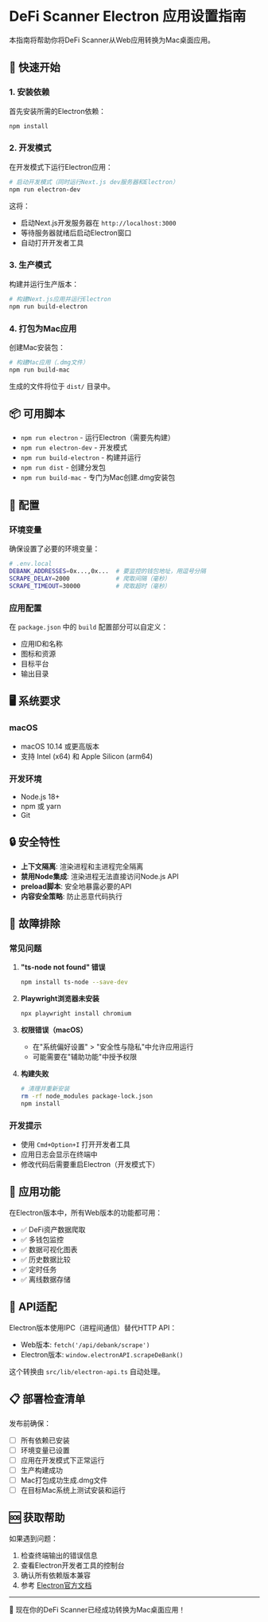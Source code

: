 # DeFi Scanner Electron 应用设置指南

本指南将帮助你将DeFi Scanner从Web应用转换为Mac桌面应用。

## 🚀 快速开始

### 1. 安装依赖

首先安装所需的Electron依赖：

```bash
npm install
```

### 2. 开发模式

在开发模式下运行Electron应用：

```bash
# 启动开发模式（同时运行Next.js dev服务器和Electron）
npm run electron-dev
```

这将：
- 启动Next.js开发服务器在 `http://localhost:3000`
- 等待服务器就绪后启动Electron窗口
- 自动打开开发者工具

### 3. 生产模式

构建并运行生产版本：

```bash
# 构建Next.js应用并运行Electron
npm run build-electron
```

### 4. 打包为Mac应用

创建Mac安装包：

```bash
# 构建Mac应用（.dmg文件）
npm run build-mac
```

生成的文件将位于 `dist/` 目录中。

## 📦 可用脚本

- `npm run electron` - 运行Electron（需要先构建）
- `npm run electron-dev` - 开发模式
- `npm run build-electron` - 构建并运行
- `npm run dist` - 创建分发包
- `npm run build-mac` - 专门为Mac创建.dmg安装包

## 🔧 配置

### 环境变量

确保设置了必要的环境变量：

```bash
# .env.local
DEBANK_ADDRESSES=0x...,0x...  # 要监控的钱包地址，用逗号分隔
SCRAPE_DELAY=2000             # 爬取间隔（毫秒）
SCRAPE_TIMEOUT=30000          # 爬取超时（毫秒）
```

### 应用配置

在 `package.json` 中的 `build` 配置部分可以自定义：

- 应用ID和名称
- 图标和资源
- 目标平台
- 输出目录

## 🖥️ 系统要求

### macOS
- macOS 10.14 或更高版本
- 支持 Intel (x64) 和 Apple Silicon (arm64)

### 开发环境
- Node.js 18+ 
- npm 或 yarn
- Git

## 🔒 安全特性

- **上下文隔离**: 渲染进程和主进程完全隔离
- **禁用Node集成**: 渲染进程无法直接访问Node.js API
- **preload脚本**: 安全地暴露必要的API
- **内容安全策略**: 防止恶意代码执行

## 🚨 故障排除

### 常见问题

1. **"ts-node not found" 错误**
   ```bash
   npm install ts-node --save-dev
   ```

2. **Playwright浏览器未安装**
   ```bash
   npx playwright install chromium
   ```

3. **权限错误（macOS）**
   - 在"系统偏好设置" > "安全性与隐私"中允许应用运行
   - 可能需要在"辅助功能"中授予权限

4. **构建失败**
   ```bash
   # 清理并重新安装
   rm -rf node_modules package-lock.json
   npm install
   ```

### 开发提示

- 使用 `Cmd+Option+I` 打开开发者工具
- 应用日志会显示在终端中
- 修改代码后需要重启Electron（开发模式下）

## 📱 应用功能

在Electron版本中，所有Web版本的功能都可用：

- ✅ DeFi资产数据爬取
- ✅ 多钱包监控
- ✅ 数据可视化图表
- ✅ 历史数据比较
- ✅ 定时任务
- ✅ 离线数据存储

## 🔄 API适配

Electron版本使用IPC（进程间通信）替代HTTP API：

- Web版本: `fetch('/api/debank/scrape')`
- Electron版本: `window.electronAPI.scrapeDeBank()`

这个转换由 `src/lib/electron-api.ts` 自动处理。

## 📋 部署检查清单

发布前确保：

- [ ] 所有依赖已安装
- [ ] 环境变量已设置
- [ ] 应用在开发模式下正常运行
- [ ] 生产构建成功
- [ ] Mac打包成功生成.dmg文件
- [ ] 在目标Mac系统上测试安装和运行

## 🆘 获取帮助

如果遇到问题：

1. 检查终端输出的错误信息
2. 查看Electron开发者工具的控制台
3. 确认所有依赖版本兼容
4. 参考 [Electron官方文档](https://www.electronjs.org/docs/latest/)

---

🎉 现在你的DeFi Scanner已经成功转换为Mac桌面应用！ 